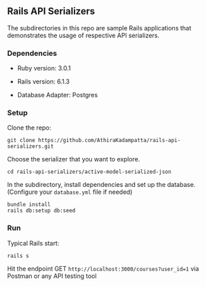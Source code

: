 ## Rails API Serializers

The subdirectories in this repo are sample Rails applications that demonstrates the usage of respective API serializers.

### Dependencies

* Ruby version: 3.0.1

* Rails version: 6.1.3

* Database Adapter: Postgres

### Setup

Clone the repo:

```
git clone https://github.com/AthiraKadampatta/rails-api-serializers.git
```

Choose the serializer that you want to explore.

```
cd rails-api-serializers/active-model-serialized-json
```

In the subdirectory, install dependencies and set up the database. (Configure your `database.yml` file if needed)

```
bundle install
rails db:setup db:seed
```

### Run

Typical Rails start: 

```
rails s
```

Hit the endpoint GET `http://localhost:3000/courses?user_id=1` via Postman or any API testing tool


